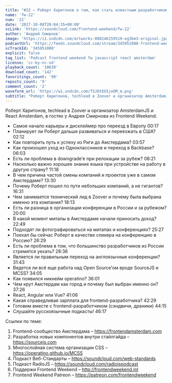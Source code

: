 ```yaml
---
title: "#22 – Роберт Харитонов о том, как стать известным разработчиком в Европе"
name: 'fw-22'
num: '22'
date: '2017-10-08T20:04:35+00:00'
scLink: 'https://soundcloud.com/frontend-weekend/fw-22'
author: 'Андрей Смирнов'
image: 'https://i1.sndcdn.com/artworks-000246159519-eg3bm3-original.jpg'
podcastUrl: 'https://feeds.soundcloud.com/stream/345951080-frontend-weekend-fw-22.m4a'
scTrackId: '345951080'
explicit: false
tag_list: 'Podcast frontend weekend fw javascript react amsterdam'
license: 'cc-by-nc-nd'
playback_count: '10639'
download_count: '142'
favoritings_count: '99'
reposts_count: '9'
comment_count: '2'
waveform_url: 'https://w1.sndcdn.com/TSJDtEG5joOM_m.png'
subtitle: "Роберт Харитонов, techlead в Zoover и организатор AmsterdamJS и React Amsterdam, в гостях у Андрея Смирнова из Frontend Weekend."
---
```

Роберт Харитонов, techlead в Zoover и организатор AmsterdamJS и React Amsterdam, в гостях у Андрея Смирнова из Frontend Weekend.

- Самое начало карьеры и дисклеймер про переезд в Европу <timecode sec="17">00:17</timecode>
- Планирует ли Роберт дальше развиваться и переезжать в США? <timecode sec="132">02:12</timecode>
- Как повторить путь к успеху из Риги до Амстердама? <timecode sec="237">03:57</timecode>
- Как произошел уход из Одноклассников и переход в Backbase? <timecode sec="363">06:03</timecode>
- Есть ли проблема в downgrade’е при релокации за рубеж? <timecode sec="501">08:21</timecode>
- Насколько важно хорошее знание языка при устройстве на работу в другую страну? <timecode sec="678">11:18</timecode>	
- В чем причина частой смены компаний и проектов уже в самом Амстердаме? <timecode sec="810">13:30</timecode>
- Почему Роберт пошел по пути небольших компаний, а не гигантов? <timecode sec="991">16:31</timecode>
- Чем занимается технический лид в Zoover и почему была выбрана именно эта компания? <timecode sec="1093">18:13</timecode>
- Есть ли разница в организации конференции в России и за рубежом? <timecode sec="1200">20:00</timecode>
- В какой момент митапы в Амстердаме начали приносить доход? <timecode sec="1369">22:49</timecode>
- Подходят ли фотографироваться на митапах и конференциях? <timecode sec="1527">25:27</timecode>
- Поехал бы сейчас Роберт в качестве спикера на конференцию в Россию? <timecode sec="1589">26:29</timecode>
- Есть ли проблема в том, что большинство разработчиков из России стремятся уехать? <timecode sec="1716">28:36</timecode>
- Является ли правильным переход на англоязычные конференции? <timecode sec="1903">31:43</timecode>
- Ведется ли всё еще работа над Open Source’ом вроде SourceJS и MCSS? <timecode sec="2045">34:05</timecode>
- Как появился никнейм operatino? <timecode sec="2161">36:01</timecode>
- Чем крут Амстердам как город и почему был выбран именно он? <timecode sec="2246">37:26</timecode>
- React, Angular или Vue? <timecode sec="2466">41:06</timecode>
- Какая справедливая зарплата для frontend-разработчика? <timecode sec="2549">42:29</timecode>
- Готовим вместе с frontend-разработчиком (сэндвичи, драники) <timecode sec="2655">44:15</timecode>
- Слушайте русскоязычные подкасты! <timecode sec="2777">46:17</timecode>

Ссылки по теме:
1) Frontend-сообщество Амстердама – https://frontendamsterdam.com
2) Разработка новых компонентов внутри стайлгайда – https://sourcejs.com
3) Многослойная система организации CSS – https://operatino.github.io/MCSS
4) Подкаст Веб-Стандарты – https://soundcloud.com/web-standards
5) Подкаст RadioJS – https://soundcloud.com/radiojspodcast
6) Поддержи Frontend Weekend – http://frontendweekend.ml
7) Frontend Weekend Patreon – https://patreon.com/frontendweekend